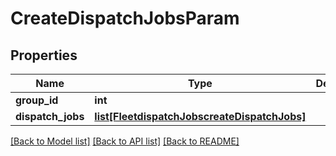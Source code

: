 # CreateDispatchJobsParam

## Properties
Name | Type | Description | Notes
------------ | ------------- | ------------- | -------------
**group_id** | **int** |  | 
**dispatch_jobs** | [**list[FleetdispatchJobscreateDispatchJobs]**](FleetdispatchJobscreateDispatchJobs.md) |  | 

[[Back to Model list]](../README.md#documentation-for-models) [[Back to API list]](../README.md#documentation-for-api-endpoints) [[Back to README]](../README.md)


